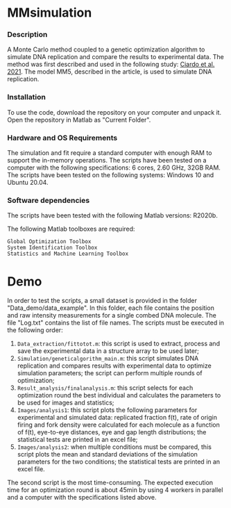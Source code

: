 # MMsimulation
### Description
A Monte Carlo method coupled to a genetic optimization algorithm to simulate DNA replication and compare the results to experimental data.
The method was first described and used in the following study: [Ciardo et al. 2021](https://www.mdpi.com/2073-4425/12/8/1224).
The model MM5, described in the article, is used to simulate DNA replication.
### Installation
To use the code, download the repository on your computer and unpack it. Open the repository in Matlab as "Current Folder".
### Hardware and OS Requirements
The simulation and fit require a standard computer with enough RAM to support the in-memory operations. 
The scripts have been tested on a computer with the following specifications: 6 cores, 2.60 GHz, 32GB RAM.
The scripts have been tested on the following systems: Windows 10 and Ubuntu 20.04.
### Software dependencies
The scripts have been tested with the following Matlab versions: R2020b.

The following Matlab toolboxes are required:
```
Global Optimization Toolbox
System Identification Toolbox
Statistics and Machine Learning Toolbox
```

 
# Demo
In order to test the scripts, a small dataset is provided in the folder "Data_demo/data_example". In this folder, each file contains the position and raw intensity measurements for a single combed DNA molecule. The file "Log.txt" contains the list of file names. 
The scripts must be executed in the following order:
1. `Data_extraction/fittotot.m`: this script is used to extract, process and save the experimental data in a structure array to be used later;
2. `Simulation/geneticalgorithm_main.m`: this script simulates DNA replication and compares results with experimental data to optimize simulation parameters; the script can perform multiple rounds of optimization;
3. `Result_analysis/finalanalysis.m`: this script selects for each optimization round the best individual and calculates the parameters to be used for images and statistics;
4. `Images/analysis1`: this script plots the following parameters for experimental and simulated data: replicated fraction f(t), rate of origin firing and fork density were calculated for each molecule as a function of f(t), eye-to-eye distances, eye and gap length distributions; the statistical tests are printed in an excel file;
5. `Images/analysis2`: when multiple conditions must be compared, this script plots the mean and standard deviations of the simulation parameters for the two conditions; the statistical tests are printed in an excel file.

The second script is the most time-consuming. The expected execution time for an optimization round is about 45min by using 4 workers in parallel and a computer with the specifications listed above.
